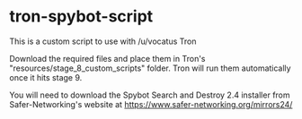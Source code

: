 # tron-spybot-script
This is a custom script to use with /u/vocatus Tron

Download the required files and place them in Tron's "resources/stage_8_custom_scripts" folder. Tron will run them automatically once it hits stage 9. 

You will need to download the Spybot Search and Destroy 2.4 installer from Safer-Networking's website at https://www.safer-networking.org/mirrors24/
